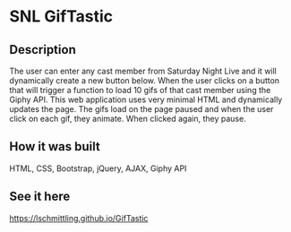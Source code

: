 # SNL GifTastic

## Description
The user can enter any cast member from Saturday Night Live and it will dynamically create a new button below. When the user clicks on a button that will trigger a function to load 10 gifs of that cast member using the Giphy API. This web application uses very minimal HTML and dynamically updates the page. The gifs load on the page paused and when the user click on each gif, they animate. When clicked again, they pause.

## How it was built
HTML, CSS, Bootstrap, jQuery, AJAX, Giphy API

## See it here
https://lschmittling.github.io/GifTastic